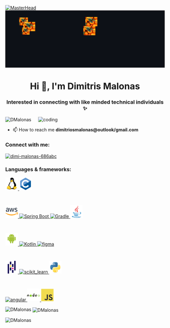 
[![MasterHead](https://github.com/DMalonas/resources/blob/main/li-bk-pic%20(1).gif?raw=true)](https://www.linkedin.com/in/dimi-malonas-686abc/)
![Background Image](https://github.com/DMalonas/resources/blob/main/img-sth2.png?raw=true)

<h1 align="center">Hi 👋, I'm Dimitris Malonas</h1>
<h3 align="center">Interested in connecting with like minded technical individuals ✨</h3>
<img align="right" alt="coding" width="400" src="https://github.com/DMalonas/resources/blob/main/Gen-2%20875578244,%20catpng,%20M%205.gif?raw=true">

<p align="left"> <img src="https://komarev.com/ghpvc/?username=DMalonas&label=Profile%20views&color=0e75b6&style=flat" alt="DMalonas" /> </p>

- 📫 How to reach me **dimitriosmalonas@outlook/gmail.com**

<h3 align="left">Connect with me:</h3>
<p align="left">
<a href="https://www.linkedin.com/in/dimi-malonas-686abc/" target="blank"><img align="center" src="https://raw.githubusercontent.com/rahuldkjain/github-profile-readme-generator/master/src/images/icons/Social/linked-in-alt.svg" alt="dimi-malonas-686abc" height="30" width="40" /></a>

</p>

### **Languages & frameworks:**

<p align="left">


<p align="left">


  <!-- Linux Icon -->
  <a href="https://www.linux.org/" target="_blank" rel="noreferrer"> 
    <img src="https://raw.githubusercontent.com/devicons/devicon/master/icons/linux/linux-original.svg" alt="linux" width="40" height="40"/> 
  </a> 

  <a href="https://en.wikipedia.org/wiki/C_(programming_language)" target="_blank" rel="noreferrer">
  <img src="https://raw.githubusercontent.com/devicons/devicon/master/icons/c/c-original.svg" alt="C" width="40" height="40"/>
</a>



  &nbsp;&nbsp;


  <!-- AWS Icon -->
  <a href="https://aws.amazon.com" target="_blank" rel="noreferrer">
    <img src="https://raw.githubusercontent.com/devicons/devicon/master/icons/amazonwebservices/amazonwebservices-original-wordmark.svg" alt="aws" width="40" height="40"/>
  </a> 

 <a href="https://spring.io/projects/spring-boot" target="_blank" rel="noreferrer">
  <img src="https://www.vectorlogo.zone/logos/springio/springio-icon.svg" alt="Spring Boot" width="40" height="40"/>
</a>

<a href="https://gradle.org/" target="_blank" rel="noreferrer">
  <img src="https://www.vectorlogo.zone/logos/gradle/gradle-icon.svg" alt="Gradle" width="40" height="40"/>
</a>

<a href="https://www.oracle.com/java/" target="_blank" rel="noreferrer">
  <img src="https://raw.githubusercontent.com/devicons/devicon/master/icons/java/java-original.svg" alt="Java" width="40" height="40"/>
</a>

  &nbsp;&nbsp;




 
<a href="https://developer.android.com" target="_blank" rel="noreferrer"> 
	<img src="https://raw.githubusercontent.com/devicons/devicon/master/icons/android/android-original-wordmark.svg" alt="android" width="40" height="40"/> 
</a>

 <a href="https://kotlinlang.org/" target="_blank" rel="noreferrer">
  <img src="https://www.vectorlogo.zone/logos/kotlinlang/kotlinlang-icon.svg" alt="Kotlin" width="40" height="40"/>
</a>

 <a href="https://www.figma.com/" target="_blank" rel="noreferrer">
		<img src="https://www.vectorlogo.zone/logos/figma/figma-icon.svg" alt="figma" width="40" height="40"/>
</a> 



  &nbsp;&nbsp;





<a href="https://pandas.pydata.org/" target="_blank" rel="noreferrer"> 
   <img src="https://raw.githubusercontent.com/devicons/devicon/2ae2a900d2f041da66e950e4d48052658d850630/icons/pandas/pandas-original.svg" alt="pandas" width="40" height="40"/>
</a> 
<a href="https://scikit-learn.org/" target="_blank" rel="noreferrer"> 
  <img src="https://upload.wikimedia.org/wikipedia/commons/0/05/Scikit_learn_logo_small.svg" alt="scikit_learn" width="40" height="40"/> 
</a> 
<a href="https://www.python.org" target="_blank" rel="noreferrer"> 
  <img src="https://raw.githubusercontent.com/devicons/devicon/master/icons/python/python-original.svg" alt="python" width="40" height="40"/> 
</a> 
 
 &nbsp;&nbsp;




  <a href="https://angular.io" target="_blank" rel="noreferrer"> 
		<img src="https://angular.io/assets/images/logos/angular/angular.svg" alt="angular" width="40" height="40"/> 
	</a> 

<a href="https://nodejs.org" target="_blank" rel="noreferrer"> 
	<img src="https://raw.githubusercontent.com/devicons/devicon/master/icons/nodejs/nodejs-original-wordmark.svg" alt="nodejs" width="40" height="40"/>
</a> 


<a href="https://developer.mozilla.org/en-US/docs/Web/JavaScript" target="_blank" rel="noreferrer">
	<img src="https://raw.githubusercontent.com/devicons/devicon/master/icons/javascript/javascript-original.svg" alt="javascript" width="40" height="40"/> 
</a> 


</p>


</p>

<p><img align="left" src="https://github-readme-stats.vercel.app/api/top-langs?username=DMalonas&show_icons=true&locale=en&layout=compact" alt="DMalonas" /></p>

<p>&nbsp;<img align="center" src="https://github-readme-stats.vercel.app/api?username=DMalonas&show_icons=true&locale=en" alt="DMalonas" /></p>

<p><img align="center" src="https://github-readme-streak-stats.herokuapp.com/?user=DMalonas&" alt="DMalonas" /></p>

